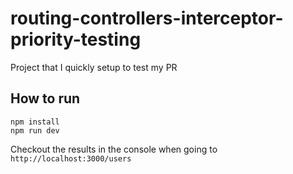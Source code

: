 # routing-controllers-interceptor-priority-testing
Project that I quickly setup to test my PR

## How to run

```
npm install
npm run dev
```

Checkout the results in the console when going to `http://localhost:3000/users`

